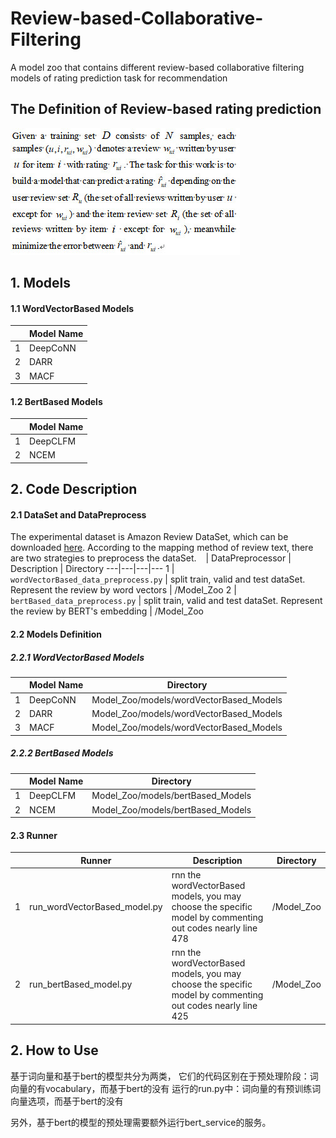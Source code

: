 # Review-based-Collaborative-Filtering
A model zoo that contains different review-based collaborative filtering models of rating prediction task for recommendation

## The Definition of Review-based rating prediction 
![image](https://github.com/540117253/Review-based-Collaborative-Filtering/blob/master/illustration/Task%20Definition.jpg)


## 1. Models
#### 1.1 WordVectorBased Models
&ensp; | Model Name
---|---
1 | DeepCoNN
2 | DARR
3 | MACF
#### 1.2 BertBased Models
&ensp; | Model Name
---|---
1 | DeepCLFM
2 | NCEM


## 2. Code Description
#### 2.1 DataSet and DataPreprocess
The experimental dataset is Amazon Review DataSet, which can be downloaded [here](http://jmcauley.ucsd.edu/data/amazon/links.html).
According to the mapping method of review text, there are two strategies to preprocess the dataSet. 
&ensp; | DataPreprocessor | Description | Directory
---|---|---|---
1 | `wordVectorBased_data_preprocess.py` | split train, valid and test dataSet. Represent the review by word vectors | /Model_Zoo
2 | `bertBased_data_preprocess.py` | split train, valid and test dataSet. Represent the review by BERT's embedding | /Model_Zoo

#### 2.2 Models Definition
##### 2.2.1 WordVectorBased Models
&ensp; | Model Name | Directory
---|---|---
1 | DeepCoNN | Model_Zoo/models/wordVectorBased_Models
2 | DARR | Model_Zoo/models/wordVectorBased_Models
3 | MACF | Model_Zoo/models/wordVectorBased_Models
##### 2.2.2 BertBased Models
&ensp; | Model Name | Directory
---|---|---
1 | DeepCLFM | Model_Zoo/models/bertBased_Models
2 | NCEM | Model_Zoo/models/bertBased_Models
#### 2.3 Runner
&ensp; | Runner | Description | Directory
---|---|---|---
1 | run_wordVectorBased_model.py | rnn the wordVectorBased models, you may choose the specific model by commenting out codes nearly line 478 | /Model_Zoo
2 | run_bertBased_model.py | rnn the wordVectorBased models, you may choose the specific model by commenting out codes nearly line 425 | /Model_Zoo

## 2. How to Use


基于词向量和基于bert的模型共分为两类，
它们的代码区别在于预处理阶段：词向量的有vocabulary，而基于bert的没有
运行的run.py中：词向量的有预训练词向量选项，而基于bert的没有

另外，基于bert的模型的预处理需要额外运行bert_service的服务。


